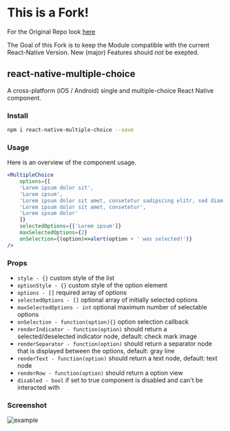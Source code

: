 # This is a Fork!
For the Original Repo look [here](https://github.com/d-a-n/react-native-multiple-choice)

The Goal of this Fork is to keep the Module compatible with the current React-Native Version. New (major) Features should *not* be exepted.

## react-native-multiple-choice
A cross-platform (iOS / Android) single and multiple-choice React Native component.

### Install

```sh
npm i react-native-multiple-choice --save
```

### Usage

Here is an overview of the component usage.

```jsx
<MultipleChoice
    options={[
    'Lorem ipsum dolor sit',
    'Lorem ipsum',
    'Lorem ipsum dolor sit amet, consetetur sadipscing elitr, sed diam nonumy eirmod tempor invidunt ut labore et dolore magna aliquyam erat, sed diam voluptua.',
    'Lorem ipsum dolor sit amet, consetetur',
    'Lorem ipsum dolor'
    ]}
    selectedOptions={['Lorem ipsum']}
    maxSelectedOptions={2}
    onSelection={(option)=>alert(option + ' was selected!')}
/>
```

### Props

* `style - {}` custom style of the list
* `optionStyle - {}` custom style of the option element
* `options - []` required array of options
* `selectedOptions - []` optional array of initially selected options
* `maxSelectedOptions - int` optional maximum number of selectable options
* `onSelection - function(option){}` option selection callback
* `renderIndicator - function(option)` should return a selected/deselected indicator node, default: check mark image
* `renderSeparator - function(option)` should return a separator node that is displayed between the options, default: gray line
* `renderText - function(option)` should return a text node, default: text node
* `renderRow - function(option)` should return a option view
* `disabled - bool` if set to true component is disabled and can't be interacted with

### Screenshot

![example](https://raw.githubusercontent.com/d-a-n/react-native-multiple-choice/master/assets/images/screenshot.png)


